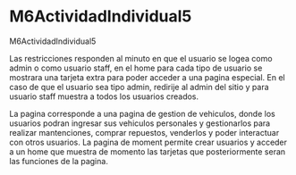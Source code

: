 # M6ActividadIndividual5
M6ActividadIndividual5

Las restricciones responden al minuto en que el usuario se logea como admin o como usuario staff, en el home para cada tipo de usuario se mostrara una tarjeta extra para poder acceder a una pagina especial.
En el caso de que el usuario sea tipo admin, redirije al admin del sitio y para usuario staff muestra a todos los usuarios creados.

La pagina corresponde a una pagina de gestion de vehiculos, donde los usuarios podran ingresar sus vehiculos personales y gestionarlos para realizar mantenciones, comprar repuestos, venderlos y poder interactuar con otros usuarios.
La pagina de moment permite crear usuarios y acceder a un home que muestra de momento las tarjetas que posteriormente seran las funciones de la pagina.
